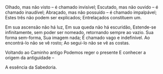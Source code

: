 Olhado, mas não visto – é chamado invisível;
Escutado, mas não ouvido – é chamado inaudível;
Abraçado, mas não possuído – é chamado impalpável;
Estes três não podem ser explicados;
Entrelaçados constituem um.

Em sua ascensão não há luz,
Em sua queda não há escuridão,
Estende-se infinitamente, sem poder ser nomeado,
retornando sempre ao vazio.
Sua forma sem-forma,
Sua imagem nada;
É chamado vago e indefinível.
Ao encontrá-lo não se vê rosto;
Ao segui-lo não se vê as costas.

Voltando ao Caminho antigo
Podemos reger o presente
E conhecer a origem da antiguidade –

A essência da Sabedoria.